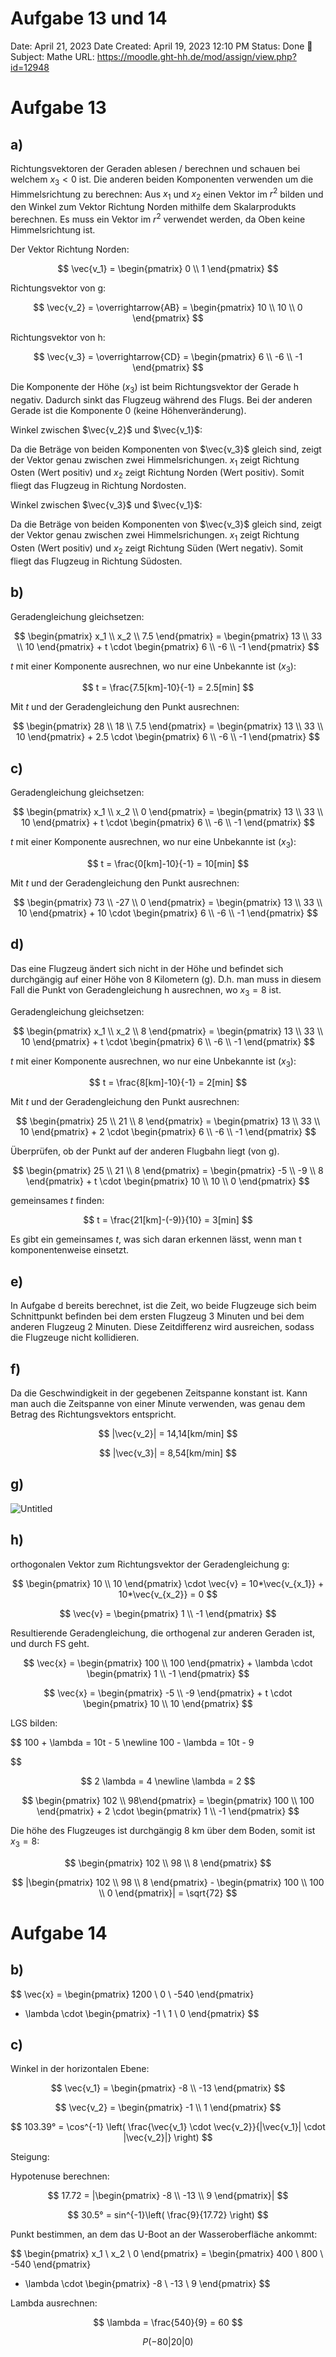 # Aufgabe 13 und 14

Date: April 21, 2023
Date Created: April 19, 2023 12:10 PM
Status: Done 🙌
Subject: Mathe
URL: https://moodle.ght-hh.de/mod/assign/view.php?id=12948

# Aufgabe 13

## a)

Richtungsvektoren der Geraden ablesen / berechnen und schauen bei welchem $x_3 < 0$ ist. Die anderen beiden Komponenten verwenden um die Himmelsrichtung zu berechnen: Aus $x_1$ und $x_2$ einen Vektor im $r^2$ bilden und den Winkel zum Vektor Richtung Norden mithilfe dem Skalarprodukts berechnen. Es muss ein Vektor im $r^2$ verwendet werden, da Oben keine Himmelsrichtung ist.

Der Vektor Richtung Norden:

$$
\vec{v_1} =
\begin{pmatrix}
0 \\
1
\end{pmatrix}
$$

Richtungsvektor von g:

$$
\vec{v_2} = \overrightarrow{AB} = \begin{pmatrix}
10 \\
10 \\
0
\end{pmatrix}
$$

Richtungsvektor von h:

$$
\vec{v_3} = \overrightarrow{CD} = \begin{pmatrix}
6 \\
-6 \\
-1
\end{pmatrix}
$$

Die Komponente der Höhe ($x_3$) ist beim Richtungsvektor der Gerade h negativ. Dadurch sinkt das Flugzeug während des Flugs. Bei der anderen Gerade ist die Komponente 0 (keine Höhenveränderung).

Winkel zwischen $\vec{v_2}$ und $\vec{v_1}$:

Da die Beträge von beiden Komponenten von $\vec{v_3}$ gleich sind, zeigt der Vektor genau zwischen zwei Himmelsrichungen. $x_1$ zeigt Richtung Osten (Wert positiv) und $x_2$ zeigt Richtung Norden (Wert positiv). Somit fliegt das Flugzeug in Richtung Nordosten.

Winkel zwischen $\vec{v_3}$ und $\vec{v_1}$:

Da die Beträge von beiden Komponenten von $\vec{v_3}$ gleich sind, zeigt der Vektor genau zwischen zwei Himmelsrichungen. $x_1$ zeigt Richtung Osten (Wert positiv) und $x_2$ zeigt Richtung Süden (Wert negativ). Somit fliegt das Flugzeug in Richtung Südosten.

## b)

Geradengleichung gleichsetzen:

$$
\begin{pmatrix} x_1 \\ x_2 \\ 7.5 \end{pmatrix} = \begin{pmatrix} 13 \\ 33 \\ 10 \end{pmatrix} + t \cdot \begin{pmatrix} 6 \\ -6 \\ -1 \end{pmatrix}
$$

$t$ mit einer Komponente ausrechnen, wo nur eine Unbekannte ist ($x_3$):

$$
t = \frac{7.5[km]-10}{-1} = 2.5[min]
$$

Mit $t$ und der Geradengleichung den Punkt ausrechnen:

$$
\begin{pmatrix} 28 \\ 18 \\ 7.5 \end{pmatrix} = \begin{pmatrix} 13 \\ 33 \\ 10 \end{pmatrix} + 2.5 \cdot \begin{pmatrix} 6 \\ -6 \\ -1 \end{pmatrix}
$$

## c)

Geradengleichung gleichsetzen:

$$
\begin{pmatrix} x_1 \\ x_2 \\ 0 \end{pmatrix} = \begin{pmatrix} 13 \\ 33 \\ 10 \end{pmatrix} + t \cdot \begin{pmatrix} 6 \\ -6 \\ -1 \end{pmatrix}
$$

$t$ mit einer Komponente ausrechnen, wo nur eine Unbekannte ist ($x_3$):

$$
t = \frac{0[km]-10}{-1} = 10[min]
$$

Mit $t$ und der Geradengleichung den Punkt ausrechnen:

$$
\begin{pmatrix} 73 \\ -27 \\ 0 \end{pmatrix} = \begin{pmatrix} 13 \\ 33 \\ 10 \end{pmatrix} + 10 \cdot \begin{pmatrix} 6 \\ -6 \\ -1 \end{pmatrix}
$$

## d)

Das eine Flugzeug ändert sich nicht in der Höhe und befindet sich durchgängig auf einer Höhe von 8 Kilometern (g). D.h. man muss in diesem Fall die Punkt von Geradengleichung h ausrechnen, wo $x_3 = 8$ ist.

Geradengleichung gleichsetzen:

$$
\begin{pmatrix} x_1 \\ x_2 \\ 8 \end{pmatrix} = \begin{pmatrix} 13 \\ 33 \\ 10 \end{pmatrix} + t \cdot \begin{pmatrix} 6 \\ -6 \\ -1 \end{pmatrix}
$$

$t$ mit einer Komponente ausrechnen, wo nur eine Unbekannte ist ($x_3$):

$$
t = \frac{8[km]-10}{-1} = 2[min]
$$

Mit $t$ und der Geradengleichung den Punkt ausrechnen:

$$
\begin{pmatrix} 25 \\ 21 \\ 8 \end{pmatrix} = \begin{pmatrix} 13 \\ 33 \\ 10 \end{pmatrix} + 2 \cdot \begin{pmatrix} 6 \\ -6 \\ -1 \end{pmatrix}
$$

Überprüfen, ob der Punkt auf der anderen Flugbahn liegt (von g).

$$
\begin{pmatrix} 25 \\ 21 \\ 8 \end{pmatrix} = \begin{pmatrix} -5 \\ -9 \\ 8 \end{pmatrix} + t \cdot \begin{pmatrix} 10 \\ 10 \\ 0 \end{pmatrix}
$$

gemeinsames $t$ finden:

$$
t = \frac{21[km]-(-9)}{10} = 3[min]
$$

Es gibt ein gemeinsames $t$, was sich daran erkennen lässt, wenn man t komponentenweise einsetzt.

## e)

In Aufgabe d bereits berechnet, ist die Zeit, wo beide Flugzeuge sich beim Schnittpunkt befinden bei dem ersten Flugzeug 3 Minuten und bei dem anderen Flugzeug 2 Minuten. Diese Zeitdifferenz wird ausreichen, sodass die Flugzeuge nicht kollidieren.

## f)

Da die Geschwindigkeit in der gegebenen Zeitspanne konstant ist. Kann man auch die Zeitspanne von einer Minute verwenden, was genau dem Betrag des Richtungsvektors entspricht.

$$
|\vec{v_2}| = 14,14[km/min]
$$

$$
|\vec{v_3}| = 8,54[km/min]
$$

## g)

![Untitled](Aufgabe%2013%20und%2014/Untitled.png)

## h)

orthogonalen Vektor zum Richtungsvektor der Geradengleichung g:

$$
\begin{pmatrix} 10 \\ 10 \end{pmatrix} \cdot \vec{v} = 10*\vec{v_{x_1}} + 10*\vec{v_{x_2}} = 0
$$

$$
\vec{v} = \begin{pmatrix} 1 \\ -1 \end{pmatrix}
$$

Resultierende Geradengleichung, die orthogenal zur anderen Geraden ist, und durch FS geht.

$$
\vec{x} = \begin{pmatrix} 100 \\ 100 \end{pmatrix} + \lambda \cdot \begin{pmatrix} 1 \\ -1 \end{pmatrix}
$$

$$
\vec{x} = \begin{pmatrix} -5 \\ -9 \end{pmatrix} + t \cdot \begin{pmatrix} 10 \\ 10 \end{pmatrix}
$$

LGS bilden:

$$
100 + \lambda = 10t - 5
\newline
100 - \lambda = 10t - 9

$$

$$
2 \lambda = 4
\newline
\lambda = 2
$$

$$
\begin{pmatrix} 102 \\ 98\end{pmatrix} = \begin{pmatrix} 100 \\ 100 \end{pmatrix} + 2 \cdot \begin{pmatrix} 1 \\ -1 \end{pmatrix}
$$

Die höhe des Flugzeuges ist durchgängig 8 km über dem Boden, somit ist $x_3 = 8$:

$$
\begin{pmatrix} 102 \\ 98 \\ 8 \end{pmatrix}
$$

$$
|\begin{pmatrix} 102 \\ 98 \\ 8 \end{pmatrix} - \begin{pmatrix} 100 \\ 100 \\ 0 \end{pmatrix}| = \sqrt{72}
$$

# Aufgabe 14

## b)

$$
\vec{x} = \begin{pmatrix} 1200 \\ 0 \\ -540 \end{pmatrix}
 + \lambda \cdot 
\begin{pmatrix} -1 \\ 1 \\ 0 \end{pmatrix}
$$

## c)

Winkel in der horizontalen Ebene:

$$
\vec{v_1} = \begin{pmatrix} -8 \\ -13 \end{pmatrix}
$$

$$
\vec{v_2} = \begin{pmatrix} -1 \\ 1 \end{pmatrix}
$$

$$
103.39° = \cos^{-1} \left( \frac{\vec{v_1} \cdot \vec{v_2}}{|\vec{v_1}| \cdot |\vec{v_2}|} \right)
$$

Steigung:

Hypotenuse berechnen:

$$
17.72 = |\begin{pmatrix} -8 \\ -13 \\ 9 \end{pmatrix}|
$$

$$
30.5° = sin^{-1}\left( \frac{9}{17.72} \right)
$$

Punkt bestimmen, an dem das U-Boot an der Wasseroberfläche ankommt:

$$
\begin{pmatrix} x_1 \\ x_2 \\ 0 \end{pmatrix} = \begin{pmatrix} 400 \\ 800 \\ -540 \end{pmatrix}
 + \lambda \cdot 
\begin{pmatrix} -8 \\ -13 \\ 9 \end{pmatrix}
$$

Lambda ausrechnen:

$$
\lambda = \frac{540}{9} = 60
$$

$$
P(-80|20|0)
$$